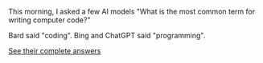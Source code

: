 This morning, I asked a few AI models "What is the most common term for writing computer code?"

Bard said "coding". Bing and ChatGPT said "programming".

[See their complete answers](?x=asking-ai/technical/most-common-term-for-writing-computer-code)
